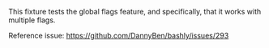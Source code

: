 This fixture tests the global flags feature, and specifically, that it works
with multiple flags.

Reference issue: https://github.com/DannyBen/bashly/issues/293
